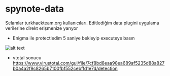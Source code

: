 # spynote-data
Selamlar turkhackteam.org kullanıcıları.
Editlediğim data plugini uygulama verilerine direkt erişmenize yarıyor
- Enigma ile protectledim 5 saniye bekleyip executeye basın

![alt text](https://hizliresim.com/4AQX6H.png)

- vtotal sonucu https://www.virustotal.com/gui/file/7cf8bd8eaa98ea689af5235d88a827b0a4a2f9c8265b7100fbf552cebffd1e7d/detection
